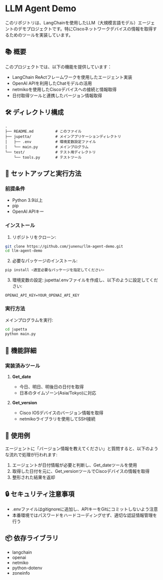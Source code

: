 # LLM Agent Demo

このリポジトリは、LangChainを使用したLLM（大規模言語モデル）エージェントのデモプロジェクトです。特にCiscoネットワークデバイスの情報を取得するためのツールを実装しています。

## 📚 概要

このプロジェクトでは、以下の機能を提供しています：

- LangChain ReActフレームワークを使用したエージェント実装
- OpenAI APIを利用したChatモデルの活用
- netmikoを使用したCiscoデバイスへの接続と情報取得
- 日付取得ツールと連携したバージョン情報取得

## 🛠️ ディレクトリ構成

```
.
├── README.md          # このファイル
├── jupetta/           # メインアプリケーションディレクトリ
│   ├── .env           # 環境変数設定ファイル
│   └── main.py        # メインプログラム
└── test/              # テスト用ディレクトリ
    └── tools.py       # テストツール
```

## 🚀 セットアップと実行方法

### 前提条件

- Python 3.9以上
- pip
- OpenAI APIキー

### インストール

1. リポジトリをクローン:
```bash
git clone https://github.com/junenu/llm-agent-demo.git
cd llm-agent-demo
```

2. 必要なパッケージのインストール:
```bash
pip install <適宜必要なパッケージを指定してください>
```

3. 環境変数の設定:
jupetta/.envファイルを作成し、以下のように設定してください:
```
OPENAI_API_KEY=YOUR_OPENAI_API_KEY
```

### 実行方法

メインプログラムを実行:
```bash
cd jupetta
python main.py
```

## 🔧 機能詳細

### 実装済みツール

1. **Get_date**
   - 今日、明日、明後日の日付を取得
   - 日本のタイムゾーン(Asia/Tokyo)に対応

2. **Get_version**
   - Cisco IOSデバイスのバージョン情報を取得
   - netmikoライブラリを使用してSSH接続

## 📝 使用例

エージェントに「バージョン情報を教えてください」と質問すると、以下のような流れで処理が行われます:

1. エージェントが日付情報が必要と判断し、Get_dateツールを使用
2. 取得した日付を元に、Get_versionツールでCiscoデバイスの情報を取得
3. 整形された結果を返却

## 🔒 セキュリティ注意事項

- .envファイルはgitignoreに追加し、APIキーをGitにコミットしないよう注意
- 本番環境ではパスワードをハードコーディングせず、適切な認証情報管理を行う

## 📦 依存ライブラリ

- langchain
- openai
- netmiko
- python-dotenv
- zoneinfo
